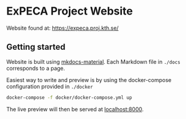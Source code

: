 # ExPECA Project Website

Website found at: https://expeca.proj.kth.se/

## Getting started

Website is built using [mkdocs-material](https://squidfunk.github.io/mkdocs-material/).
Each Markdown file in `./docs` corresponds to a page.

Easiest way to write and preview is by using the docker-compose configuration provided in `./docker`

```bash
docker-compose -f docker/docker-compose.yml up
```

The live preview will then be served at [localhost:8000](https://localhost:8000).
